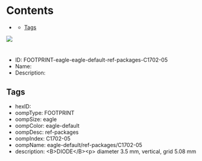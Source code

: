 



Contents
========

* [](#)
	* [Tags](#tags)
  
![][im]
# 

- ID: FOOTPRINT-eagle-eagle-default-ref-packages-C1702-05
- Name: 
- Description: 

## Tags

- hexID: 
- oompType: FOOTPRINT
- oompSize: eagle
- oompColor: eagle-default
- oompDesc: ref-packages
- oompIndex: C1702-05
- oompName: eagle-default/ref-packages/C1702-05
- description: &lt;B&gt;DIODE&lt;/B&gt;&lt;p&gt;&#xD;
diameter 3.5 mm, vertical, grid 5.08 mm



[im]: image.png
